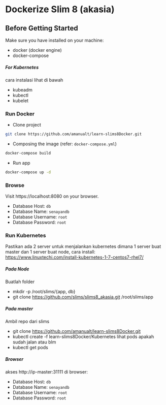 Dockerize Slim 8 (akasia)
===

## Before Getting Started
Make sure you have installed on your machine:
* docker (docker engine)
* docker-compose

##### For Kubernetes
cara instalasi lihat di bawah
* kubeadm
* kubectl
* kubelet

### Run Docker
- Clone project
```bash
git clone https://github.com/amanualt/learn-slims8Docker.git
```
- Composing the image (refer: `docker-compose.yml`)
```bash
docker-compose build
```
- Run app
```bash
docker-compose up -d
```

### Browse
 Visit https://localhost:8080 on your browser.
 * Database Host: `db`
 * Database Name: `senayandb`
 * Database Username: `root`
 * Database Password: `root`


### Run Kubernetes
Pastikan ada 2 server untuk menjalankan kubernetes dimana 1 server buat master dan 1 server buat node, cara install: https://www.linuxtechi.com/install-kubernetes-1-7-centos7-rhel7/

##### Pada Node
Buatlah folder 
 - mkdir  -p /root/slims/{app, db}
 - git clone https://github.com/slims/slims8_akasia.git /root/slims/app

##### Pada master
Ambil repo dari slims
- git clone https://github.com/amanualt/learn-slims8Docker.git
- kubectl create -f learn-slims8Docker/Kubernetes
lihat pods apakah sudah jalan atau blm
- kubectl get pods

##### Browser
akses http://ip-master:31111 di browser:
 * Database Host: `db`
 * Database Name: `senayandb`
 * Database Username: `root`
 * Database Password: `root`
